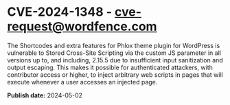 # CVE-2024-1348 - cve-request@wordfence.com

The Shortcodes and extra features for Phlox theme plugin for WordPress is vulnerable to Stored Cross-Site Scripting via the custom JS parameter in all versions up to, and including, 2.15.5 due to insufficient input sanitization and output escaping. This makes it possible for authenticated attackers, with contributor access or higher, to inject arbitrary web scripts in pages that will execute whenever a user accesses an injected page.

**Publish date:** 2024-05-02
